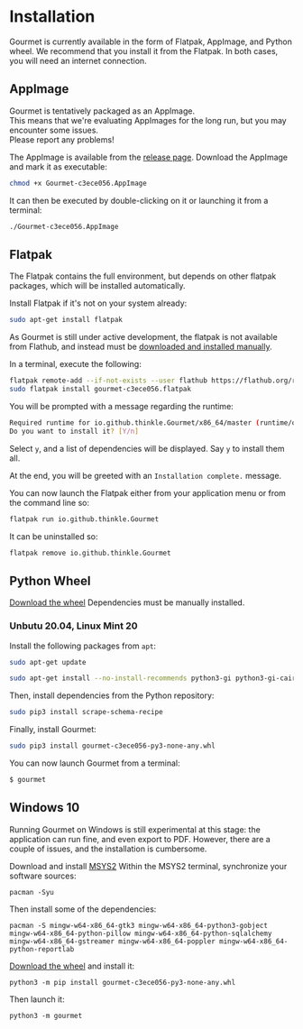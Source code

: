 # Installation
Gourmet is currently available in the form of Flatpak, AppImage, and Python wheel.
We recommend that you install it from the Flatpak.
In both cases, you will need an internet connection.

## AppImage
Gourmet is tentatively packaged as an AppImage.  
This means that we're evaluating AppImages for the long run, but you may encounter some issues.  
Please report any problems!  

The AppImage is available from the [release page]().
Download the AppImage and mark it as executable:
```sh
chmod +x Gourmet-c3ece056.AppImage
```

It can then be executed by double-clicking on it or launching it from a terminal:
```sh
./Gourmet-c3ece056.AppImage
```

## Flatpak
The Flatpak contains the full environment, but depends on other flatpak
packages, which will be installed automatically.

Install Flatpak if it's not on your system already:
```sh
sudo apt-get install flatpak
```

As Gourmet is still under active development, the flatpak is not available from
Flathub, and instead must be [downloaded and installed manually](https://github.com/kirienko/gourmet/releases/tag/v1.0.0-rc1).

In a terminal, execute the following:
```sh
flatpak remote-add --if-not-exists --user flathub https://flathub.org/repo/flathub.flatpakrepo
sudo flatpak install gourmet-c3ece056.flatpak
```

You will be prompted with a message regarding the runtime:
```sh
Required runtime for io.github.thinkle.Gourmet/x86_64/master (runtime/org.gnome.Platform/x86_64/3.36) found in remote flathub)
Do you want to install it? [Y/n]
```

Select `y`, and a list of dependencies will be displayed. Say `y` to install
them all.

At the end, you will be greeted with an `Installation complete.` message.

You can now launch the Flatpak either from your application menu or from the
command line so:
```sh
flatpak run io.github.thinkle.Gourmet
```

It can be uninstalled so:
```sh
flatpak remove io.github.thinkle.Gourmet
```


## Python Wheel

[Download the wheel](https://github.com/kirienko/gourmet/releases/tag/v1.0.0-rc1)
Dependencies must be manually installed.

### Unbutu 20.04, Linux Mint 20
Install the following packages from `apt`:

```sh
sudo apt-get update

sudo apt-get install --no-install-recommends python3-gi python3-gi-cairo gir1.2-gtk-3.0 libgirepository1.0-dev libcairo2-dev enchant python3-bs4 python3-ebooklib python3-keyring python3-lxml python3-pil python3-cairo python3-enchant python3-gi python3-gst-1.0 python3-gtkspellcheck python3-requests python3-reportlab python3-selenium python3-setuptools python3-sqlalchemy python3-pip python3-toml gir1.2-poppler-0.18
```

Then, install dependencies from the Python repository:
```sh
sudo pip3 install scrape-schema-recipe
```

Finally, install Gourmet:

```sh
sudo pip3 install gourmet-c3ece056-py3-none-any.whl
```

You can now launch Gourmet from a terminal:

```sh
$ gourmet
```

## Windows 10

Running Gourmet on Windows is still experimental at this stage: the application can run fine, and even export to PDF. However, there are a couple of issues, and the installation is cumbersome.

Download and install [MSYS2](https://www.msys2.org/)
Within the MSYS2 terminal, synchronize your software sources:

    pacman -Syu

Then install some of the dependencies:

    pacman -S mingw-w64-x86_64-gtk3 mingw-w64-x86_64-python3-gobject mingw-w64-x86_64-python-pillow mingw-w64-x86_64-python-sqlalchemy mingw-w64-x86_64-gstreamer mingw-w64-x86_64-poppler mingw-w64-x86_64-python-reportlab

[Download the wheel](https://github.com/kirienko/gourmet/releases/tag/v1.0.0-rc1) and install it:

    python3 -m pip install gourmet-c3ece056-py3-none-any.whl

Then launch it:

    python3 -m gourmet
